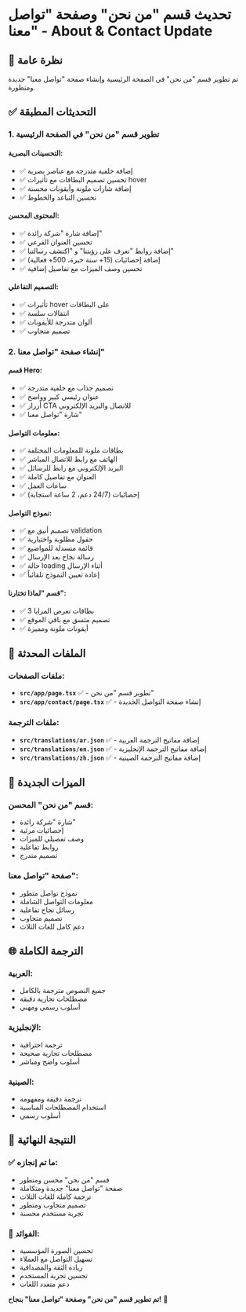 # تحديث قسم "من نحن" وصفحة "تواصل معنا" - About & Contact Update

## 🎯 نظرة عامة
تم تطوير قسم "من نحن" في الصفحة الرئيسية وإنشاء صفحة "تواصل معنا" جديدة ومتطورة.

## ✅ التحديثات المطبقة

### **1. تطوير قسم "من نحن" في الصفحة الرئيسية**

#### **التحسينات البصرية:**
- ✅ إضافة خلفية متدرجة مع عناصر بصرية
- ✅ تحسين تصميم البطاقات مع تأثيرات hover
- ✅ إضافة شارات ملونة وأيقونات محسنة
- ✅ تحسين التباعد والخطوط

#### **المحتوى المحسن:**
- ✅ إضافة شارة "شركة رائدة"
- ✅ تحسين العنوان الفرعي
- ✅ إضافة روابط "تعرف على رؤيتنا" و "اكتشف رسالتنا"
- ✅ إضافة إحصائيات (15+ سنة خبرة، 500+ فعالية)
- ✅ تحسين وصف الميزات مع تفاصيل إضافية

#### **التصميم التفاعلي:**
- ✅ تأثيرات hover على البطاقات
- ✅ انتقالات سلسة
- ✅ ألوان متدرجة للأيقونات
- ✅ تصميم متجاوب

### **2. إنشاء صفحة "تواصل معنا"**

#### **قسم Hero:**
- ✅ تصميم جذاب مع خلفية متدرجة
- ✅ عنوان رئيسي كبير وواضح
- ✅ أزرار CTA للاتصال والبريد الإلكتروني
- ✅ شارة "تواصل معنا"

#### **معلومات التواصل:**
- ✅ بطاقات ملونة للمعلومات المختلفة
- ✅ الهاتف مع رابط للاتصال المباشر
- ✅ البريد الإلكتروني مع رابط للرسائل
- ✅ العنوان مع تفاصيل كاملة
- ✅ ساعات العمل
- ✅ إحصائيات (24/7 دعم، 2 ساعة استجابة)

#### **نموذج التواصل:**
- ✅ تصميم أنيق مع validation
- ✅ حقول مطلوبة واختيارية
- ✅ قائمة منسدلة للمواضيع
- ✅ رسالة نجاح بعد الإرسال
- ✅ حالة loading أثناء الإرسال
- ✅ إعادة تعيين النموذج تلقائياً

#### **قسم "لماذا تختارنا":**
- ✅ 3 بطاقات تعرض المزايا
- ✅ تصميم متسق مع باقي الموقع
- ✅ أيقونات ملونة ومميزة

## 📝 الملفات المحدثة

### **ملفات الصفحات:**
- **`src/app/page.tsx`** ✅ - تطوير قسم "من نحن"
- **`src/app/contact/page.tsx`** ✅ - إنشاء صفحة التواصل الجديدة

### **ملفات الترجمة:**
- **`src/translations/ar.json`** ✅ - إضافة مفاتيح الترجمة العربية
- **`src/translations/en.json`** ✅ - إضافة مفاتيح الترجمة الإنجليزية
- **`src/translations/zh.json`** ✅ - إضافة مفاتيح الترجمة الصينية

## 🎨 الميزات الجديدة

### **قسم "من نحن" المحسن:**
- شارة "شركة رائدة"
- إحصائيات مرئية
- وصف تفصيلي للميزات
- روابط تفاعلية
- تصميم متدرج

### **صفحة "تواصل معنا":**
- نموذج تواصل متطور
- معلومات التواصل الشاملة
- رسائل نجاح تفاعلية
- تصميم متجاوب
- دعم كامل للغات الثلاث

## 🌐 الترجمة الكاملة

### **العربية:**
- جميع النصوص مترجمة بالكامل
- مصطلحات تجارية دقيقة
- أسلوب رسمي ومهني

### **الإنجليزية:**
- ترجمة احترافية
- مصطلحات تجارية صحيحة
- أسلوب واضح ومباشر

### **الصينية:**
- ترجمة دقيقة ومفهومة
- استخدام المصطلحات المناسبة
- أسلوب رسمي

## 🚀 النتيجة النهائية

### **✅ ما تم إنجازه:**
- قسم "من نحن" محسن ومتطور
- صفحة "تواصل معنا" جديدة ومتكاملة
- ترجمة كاملة للغات الثلاث
- تصميم متجاوب ومتطور
- تجربة مستخدم محسنة

### **🎯 الفوائد:**
- تحسين الصورة المؤسسية
- تسهيل التواصل مع العملاء
- زيادة الثقة والمصداقية
- تحسين تجربة المستخدم
- دعم متعدد اللغات

**تم تطوير قسم "من نحن" وصفحة "تواصل معنا" بنجاح!** 🎉
